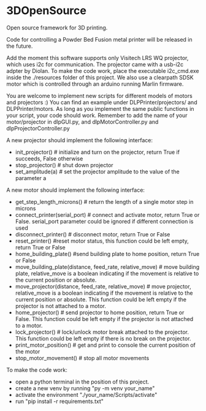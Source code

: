 # 3DOpenSource
Open source framework for 3D printing. 

Code for controlling a Powder Bed Fusion metal printer will be released in the future.

Add the moment this software supports only Visitech LRS WQ projector, which uses i2c for communication. 
The projector came with a usb-i2c adpter by Diolan. To make the code work, place the executable i2c_cmd.exe inside the ./resources folder of this project.
We also use a clearpath SDSK motor which is controlled through an arduino running Marlin firmware.

You are welcome to implement new scripts for different models of motors and projectors :)
You can find an example under DLPPrinter/projectors/ and DLPPrinter/motors. As long as you implement the same public functions in your script, your code should work.
Remember to add the name of your motor/projector in dlpGUI.py, and dlpMotorController.py and dlpProjectorController.py

A new projector should implement the following interface:
- init_projector()  # initialize and turn on the projector, return True if succeeds, False otherwise
- stop_projector() # shut down projector
- set_amplitude(a) # set the projector amplitude to the value of the parameter a

A new motor should implement the following interface:
- get_step_length_microns() # return the length of a single motor step in microns
- connect_printer(serial_port) # connect and activate motor, return True or False. serial_port parameter could be ignored if different connection is used
- disconnect_printer() # disconnect motor, return True or False
- reset_printer() #reset motor status, this function could be left empty, return True or False
- home_building_plate()  #send building plate to home position, return True or False
- move_building_plate(distance, feed_rate, relative_move) # move building plate, relative_move is a boolean indicating if the movement is relative to the current position or absolute.
- move_projector(distance, feed_rate, relative_move) # move projector, relative_move is a boolean indicating if the movement is relative to the current position or absolute. This function could be left empty if the projector is not attached to a motor.
- home_projector() # send projector to home position, return True or False. This function could be left empty if the projector is not attached to a motor.
- lock_projector() # lock/unlock motor break attached to the projector. This function could be left empty if there is no break on the projector.
- print_motor_position() # get and print to console the current position of the motor
- stop_motor_movement() # stop all motor movements



To make the code work:

- open a python terminal in the position of this project.
- create a new venv by running "py -m venv your_name"
- activate the environment "./your_name/Scripts/activate"
- run "pip install -r requirements.txt"
